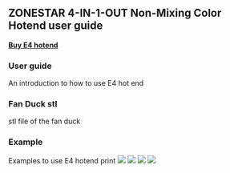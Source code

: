 ## ZONESTAR 4-IN-1-OUT Non-Mixing Color Hotend user guide
[**Buy E4 hotend**](https://www.aliexpress.com/item/1005002951777699.html)

### User guide
An introduction to how to use E4 hot end

### Fan Duck stl
stl file of the fan duck

### Example
Examples to use E4 hotend print
![](./Anti_strings_testing/E4_Retraction_Test.jpg)
![](./4_Color_test/E4_4Color_test.jpg)
![](./4_Color_Dog/E4_4C_Dog.jpg)
![](./4_Color_owl/E4_4C_Owl_small.jpg)  